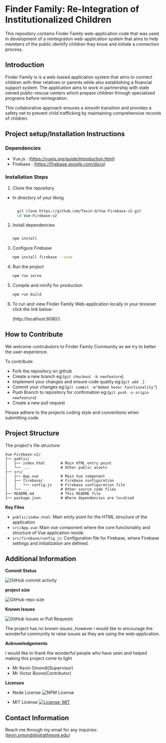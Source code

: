 # Finder Family: Re-Integration of Institutionalized Children
This repository contains Finder Family web-application code that was used in development of a reintegration web-application system that aims to help members of the public identify children they know and initiate a connection
process.
## Introduction
Finder Family is is a web-based application system that aims to connect children with thier relatives or parents while also establishing a financial support system. The application aims to work in partnership with state owned public-rescue centers which prepare children through specialized programs before reintegration. 

This collaborative approach ensures a smooth transition and provides a safety net to prevent child trafficking by maintaining comprehensive records of children.

## Project setup/Installation Instructions

### Dependencies
- Vue.js : (https://vuejs.org/guide/introduction.html)
- Firebase : (https://firebase.google.com/docs)

### Installation Steps

1. Clone the repository
- In directory of your liking
   ```bash
   
     git clone https://github.com/Tevin-O/Vue-Firebase-v2.git
     cd Vue-Firebase-v2

2. Install dependencies  
   ```bash

   npm install

3. Configure Firebase
   ```bash
   npm install firebase --save

4. Run the project
   ```bash
   npm run serve

5. Compile and minify for production
   ```bash
   npm run build

6. To run and view Finder Family Web-application locally in your browser click the link below:

    (http://localhost:8080/)

## How to Contribute

We welcome contrubutors to Finder Family Community as we try to better the user-experience.

To contribute:
- Fork the repository on github
- Create a new branch eg:(`git checkout -b newfeature`)
- Implement your changes and ensure code quality eg:(`git add .`)
- Commit your changes eg:(`git commit -m"Added hover functionality"`)
- Push Branch to repository for confirmation eg:(`git push -u origin newfeature`)
- Create a new pull request

Please adhere to the projects coding style and conventions when submitting code. 
 
## Project Structure 
The project's file structure: 

```
Vue-Firebase-v2/
├── public/
│   ├── index.html       # Main HTML entry point
│   └── ...              # Other public assets
├── src/
│   ├── App.vue          # Main Vue component
│   ├── firebase/        # Firebase configuration
│   │   └── config.js    # Firebase configuration file
│   └── ...              # Other source code files
├── README.md            # This README file
├── package.json         # Where dependencies are locatied
```
**Key Files**
- `public/index.html`: Main enrty point for the HTML structure of the 
   application
- `src/App.vue`: Main vue component where the core functionality and 
   structure of Vue application reside.
- `src/firebase/config.js`: Configuration file for Firebase, where Firebase 
   settings and initialization are defined.

## Additional Information

**Commit Status**

![GitHub commit activity](https://img.shields.io/github/commit-activity/m/Tevin-O/Vue-Firebase-v2)

**project size**

![GitHub repo size](https://img.shields.io/github/repo-size/Tevin-O/Vue-Firebase-v2)

**Known Issues**

![GitHub Issues or Pull Requests](https://img.shields.io/github/issues/Tevin-O/Vue-Firebase-v2)

The project has no known issues ,however i would like to encourage the wonderful community to raise issues as they are using the web-application.

**Acknowledgements**

I would like to thank the wonderful people who have seen and helped making this project come to light
- Mr Kevin Omondi(Supervisor)
- Mr Victor Boore(Contributor)


**Licenses**

- Node License
 ![NPM License](https://img.shields.io/npm/l/node)

- MIT License 
[![License: MIT](https://img.shields.io/badge/License-MIT-yellow.svg)](https://opensource.org/licenses/MIT)


## Contact Information
Reach me through my email for any inquiries: (tevin.omondi@strathmore.edu)




